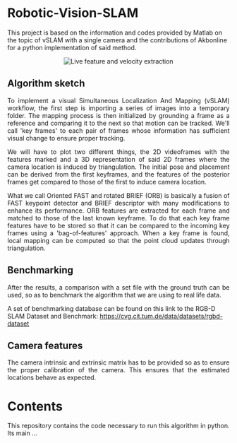 # Robotic-Vision-SLAM
This project is based on the information and codes provided by Matlab on the topic of vSLAM with a single camera and the contributions of Akbonline for a python implementation of said method.
<p align="center">
  <img src="https://github.com/vmr48-ua/Robotic-Vision-SLAM/assets/78732677/920d9540-620f-4d8f-8cfc-6f25a30bb8ee" alt="Live feature and velocity extraction"/>
</p>

## Algorithm sketch
<p align="justify">To implement a visual Simultaneous Localization And Mapping (vSLAM) workflow, the first step is importing a series of images into a temporary folder. The mapping process is then initialized by grounding a frame as a reference and comparing it to the next so that motion can be tracked. We'll call 'key frames' to each pair of frames whose information has sufficient visual change to ensure proper tracking.</p>


<p align="justify">We will have to plot two different things, the 2D videoframes with the features marked and a 3D representation of said 2D frames where the camera location is induced by triangulation. The initial pose and placement can be derived from the first keyframes, and the features of the posterior frames get compared to those of the first to induce camera location.</p>

<p align="justify">What we call Oriented FAST and rotated BRIEF (ORB) is basically a fusion of FAST keypoint detector and BRIEF descriptor with many modifications to enhance its performance. ORB features are extracted for each frame and matched to those of the last known keyframe. To do that each key frame features have to be stored so that it can be compared to the incoming key frames using a 'bag-of-features' approach. When a key frame is found, local mapping can be computed so that the point cloud updates through triangulation. </p>

## Benchmarking
<div align="justify">  After the results, a comparison with a set file with the ground truth can be used, so as to benchmark the algorithm that we are using to real life data.</div>

A set of benchmarking database can be found on this link to the RGB-D SLAM Dataset and Benchmark: https://cvg.cit.tum.de/data/datasets/rgbd-dataset

## Camera features
<div align="justify">The camera intrinsic and extrinsic matrix has to be provided so as to ensure the proper calibration of the camera. This ensures that the estimated locations behave as expected.</div>

# Contents
<div align="justify">This repository contains the code necessary to run this algorithm in python. Its main ...</div>
